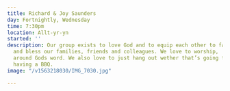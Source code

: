 ```yaml
---
title: Richard & Joy Saunders
day: Fortnightly, Wednesday
time: 7:30pm
location: Allt-yr-yn
started: ''
description: Our group exists to love God and to equip each other to faithfully serve
  and bless our families, friends and colleagues. We love to worship,  pray and gather
  around Gods word. We also love to just hang out wether that’s going for a walk or
  having a BBQ.
image: "/v1563218030/IMG_7030.jpg"

---
```

